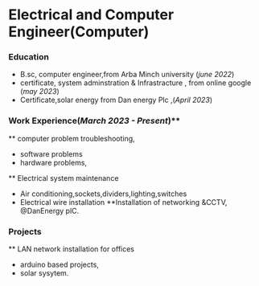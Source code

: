# Electrical and Computer Engineer(Computer)

### Education
- B.sc, computer engineer,from Arba Minch university (_june 2022_)
- certificate, system adminstration & Infrastracture , from online google (_may 2023_)
- Certificate,solar energy from Dan energy Plc ,(_April 2023_)

### Work Experience(_March 2023 - Present_)**
** computer problem troubleshooting, 
- software problems
- hardware problems,
  
** Electrical system maintenance
- Air conditioning,sockets,dividers,lighting,switches
- Electrical wire installation
**Installation of networking &CCTV, @DanEnergy plC.
### Projects
** LAN network installation for offices 
- arduino based projects, 
- solar sysytem.
